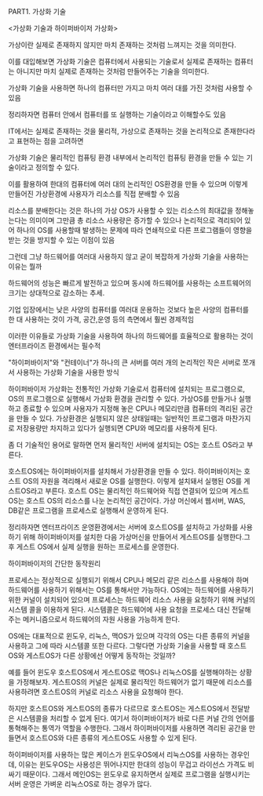 PART1. 가상화 기술

<가상화 기술과 하이퍼바이저 가상화>



가상이란 실제로 존재하지 않지만 마치 존재하는 것처럼 느껴지는 것을 의미한다.

이를 대입해보면 가상화 기술은 컴퓨터에서 사용되는 기술로서 실제로 존재하는 컴퓨터는 아니지만 마치 실제로 존재하는 것처럼 만들어주는 기술을 의미한다.

가상화 기술을 사용하면 하나의 컴퓨터만 가지고 마치 여러 대를 가진 것처럼 사용할 수 있음

정리하자면 컴퓨터 안에서 컴퓨터를 또 실행하는 기술이라고 이해할수도 있음

IT에서는 실제로 존재하는 것을 물리적, 가상으로 존재하는 것을 논리적으로 존재한다라고 표현하는 점을 고려하면 

가상화 기술은 물리적인 컴퓨팅 환경 내부에서 논리적인 컴퓨팅 환경을 만들 수 있는 기술이라고 정의할 수 있다.

이를 활용하여 한대의 컴퓨터에 여러 대의 논리적인 OS환경을 만들 수 있으며 이렇게 만들어진 가상환경에 사용자가 리소스를 직접 분배할 수 있음

리소스를 분배한다는 것은 하나의 가상 OS가 사용할 수 있는 리소스의 최대값을 정해놓는다는 의미이며 그만큼 총 리소스 사용량은 증가할 수 있으나 논리적으로 격리되어 있어 하나의  OS를 사용할때 발생하는 문제에 따라 연쇄적으로 다른 프로그램들이 영향을 받는 것을 방지할 수 있는 이점이 있음

그런데 그냥 하드웨어를 여러대 사용하지 않고 굳이 복잡하게 가상화 기술을 사용하는  이유는 뭘까

하드웨어의 성능은 빠르게 발전하고 있으며 동시에 하드웨어를 사용하는 소프트웨어의 크기는 상대적으로 감소하는 추세.

기업 입장에서는 낮은 사양의 컴퓨터를 여러대 운용하는 것보다 높은 사양의 컴퓨터를 한 대 사용하는 것이 가격, 공간,운영 등의 측면에서 훨씬 경제적임

이러한 이유들로 가상화 기술을 사용하여 하나의 하드웨어를 효율적으로 활용하는 것이 엔터프라이즈 환경에서는 필수적

"하이퍼바이저"와 "컨테이너"가 하나의 큰 서버를 여러 개의 논리적인 작은 서버로 쪼개서 사용하는 가상화 기술을 사용한 방식

하이퍼바이저 가상화는 전통적인 가상화 기술로서 컴퓨터에 설치되는 프로그램으로, OS의 프로그램으로 실행해서 가상화 환경을 관리할 수 있다. 가상OS를 만들거나 실행하고 종료할 수 있으며 사용자가 지정해 놓은 CPU나 메모리만큼 컴퓨터의 격리된 공간을 만들 수 있다. 가상환경은 실행되지 않은 상태일때는 일반적인 프로그램과 마찬가지로  저장용량만 차지하고 있다가 실행되면 CPU와 메모리를 사용하게 된다.

좀 더 기술적인 용어로 말하면 먼저 물리적인 서버에 설치되는 OS는 호스트 OS라고 부른다.

호스트OS에는 하이퍼바이저를 설치해서 가상환경을 만들 수 있다.
하이퍼바이저는 호스트 OS의 자원을 격리해서 새로운 OS를 실행한다. 이렇게 설치돼서 실행된 OS를 게스트OS라고 부른다. 호스트 OS는 물리적인 하드웨어와 직접 연결되어 있으며 게스트OS는 호스트 OS의 리소스를 나눈 논리적인 공간이다. 가상 머신에서 웹서버, WAS, DB같은 프로그램을 프로세스로 실행해서 운영하게 된다. 

정리하자면 엔터프라이즈 운영환경에서는 서버에 호스트OS를 설치하고 가상화를 사용하기 위해 하이퍼바이저를 설치한 다음 가상머신을 만들어서 게스트OS를 실행한다.그 후 게스트 OS에서 실제 실행을 원하는 프로세스를 운영한다.



하이퍼바이저의 간단한 동작원리

프로세스는 정상적으로 실행되기 위해서  CPU나 메모리 같은 리소스를 사용해야 하며 하드웨어를 사용하기 위해서는 OS를 통해서만 가능하다.
OS에는 하드웨어를 사용하기 위한 커널이 설치되어 있으며 프로세스는 하드웨어 리소스 사용을 요청하기 위해 커널의 시스템 콜을 이용하게 된다. 
시스템콜은 하드웨어에 사용 요청을 프로세스 대신 전달해주는 메커니즘으로서 하드웨어의 자원 사용을 가능하게 한다.

OS에는 대표적으로 윈도우, 리눅스, 맥OS가 있으며 각각의 OS는 다른 종류의 커널을 사용하고 그에 따라 시스템콜 또한 다르다.
그렇다면 가상화 기술을 사용할 때 호스트OS와 게스트OS가 다른 상황에선 어떻게 동작하는 것일까?

예를 들어 윈도우 호스트OS에서 게스트OS로 맥OS나 리눅스OS를 실행해야하는 상황을 가정해보자.
게스트OS의 커널은 실제로 물리적인 하드웨어가 없기 때문에 리소스를 사용하려면 호스트OS의 커널로 리소스 사용을 요청해야 한다.

하지만 호스트OS와 게스트OS의 종류가 다르므로 호스트OS는 게스트OS에서 전달받은 시스템콜을 처리할 수 없게 된다.
여기서 하이퍼바이저가 바로 다른 커널 간의 언어를 통혁해주는 통역가 역할을 수행한다.
그래서 하이퍼바이저를 사용하면 격리된 공간을 만들면서 호스트OS와 다른 종류의 게스트OS도 사용할 수 있게 된다.

하이퍼바이저를 사용하는 많은 케이스가 윈도우OS에서 리눅스OS를 사용하는 경우인데, 이유는 윈도우OS는 사용성은 뛰어나지만 한대의 성능이 무겁고 라이선스 가격도 비싸기 때문이다. 그래서 메인OS는 윈도우로 유지하면서 실제로 프로그램을 실행시키는 서버 운영은 가벼운 리눅스OS로 하는 경우가 많다.










